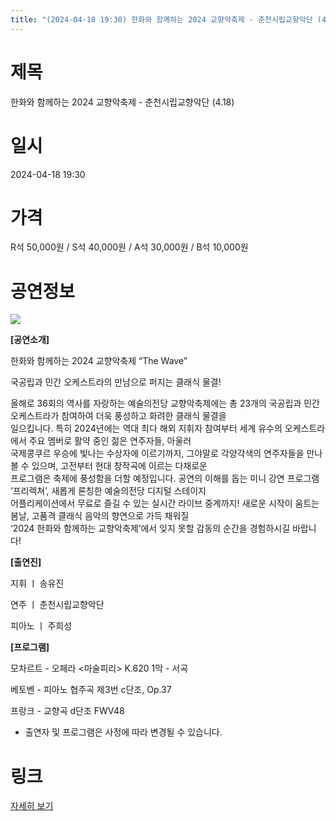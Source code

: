 ```yaml
---
title: "(2024-04-18 19:30) 한화와 함께하는 2024 교향악축제 - 춘천시립교향악단 (4.18)"
---
```


# 제목
한화와 함께하는 2024 교향악축제 - 춘천시립교향악단 (4.18)

# 일시
2024-04-18 19:30

# 가격
R석 50,000원 / S석 40,000원 / A석 30,000원 / B석 10,000원

# 공연정보
![](https://center.sac.or.kr/SAC/File/RentConfirm/editor/f488e31b-c2b5-4802-97fc-905c53e77cfe)    
    
**[공연소개]**  
  
한화와 함께하는 2024 교향악축제 “The Wave”  
  
국공립과 민간 오케스트라의 만남으로 퍼지는 클래식 물결!  
  
올해로 36회의 역사를 자랑하는 예술의전당 교향악축제에는 총 23개의 국공립과 민간 오케스트라가 참여하여 더욱 풍성하고 화려한 클래식 물결을  
일으킵니다. 특히 2024년에는 역대 최다 해외 지휘자 참여부터 세계 유수의 오케스트라에서 주요 멤버로 활약 중인 젊은 연주자들, 아울러  
국제콩쿠르 우승에 빛나는 수상자에 이르기까지, 그야말로 각양각색의 연주자들을 만나볼 수 있으며, 고전부터 현대 창작곡에 이르는 다채로운  
프로그램은 축제에 풍성함을 더할 예정입니다. 공연의 이해를 돕는 미니 강연 프로그램 ‘프리렉쳐’, 새롭게 론칭한 예술의전당 디지털 스테이지  
어플리케이션에서 무료로 즐길 수 있는 실시간 라이브 중계까지! 새로운 시작이 움트는 봄날, 고품격 클래식 음악의 향연으로 가득 채워질  
‘2024 한화와 함께하는 교향악축제’에서 잊지 못할 감동의 순간을 경험하시길 바랍니다!  
  
**[출연진]**  
  
지휘 ㅣ 송유진  
  
연주 ㅣ 춘천시립교향악단  
  
피아노 ㅣ 주희성  
  
**[프로그램]**  
  
모차르트 - 오페라 <마술피리> K.620 1막 - 서곡  
  
베토벤 - 피아노 협주곡 제3번 c단조, Op.37  
  
프랑크 - 교향곡 d단조 FWV48  
  
* 출연자 및 프로그램은 사정에 따라 변경될 수 있습니다.  
  


# 링크
[자세히 보기](https://www.sac.or.kr/site/main/show/show_view?SN=60228 "https://www.sac.or.kr/site/main/show/show_view?SN=60228")
